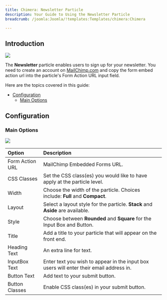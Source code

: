 ```yaml
---
title: Chimera: Newsletter Particle
description: Your Guide to Using the Newsletter Particle
breadcrumb: /joomla:Joomla/!templates:Templates/chimera:Chimera

---
```


## Introduction

![](assets/particle_newsletter1.jpeg)

The **Newsletter** particle enables users to sign up for your newsletter. You need to create an account on <a href="https://mailchimp.com/" target="_blank">MailChimp.com</a> and copy the form embed action url into the particle's Form Action URL input field.

Here are the topics covered in this guide:

* [Configuration](#configuration)
    - [Main Options](#main-options)

## Configuration

### Main Options 

![](assets/particle_newsletter2.jpeg)

| Option          | Description                                                                             |
| :-----          | :-----                                                                                  |
| Form Action URL | MailChimp Embedded Forms URL.                                                           |
| CSS Classes     | Set the CSS class(es) you would like to have apply at the particle level.               |
| Width           | Choose the width of the particle. Choices include: **Full** and **Compact**.            |
| Layout          | Select a layout style for the particle. **Stack** and **Aside** are available.          |
| Style           | Choose between **Rounded** and **Square** for the Input Box and Button.                 |
| Title           | Add a title to your particle that will appear on the front end.                         |
| Heading Text    | An extra line for text.                                                                 |
| InputBox Text   | Enter text you wish to appear in the input box users will enter their email address in. |
| Button Text     | Add text to your submit button.                                                         |
| Button Classes  | Enable CSS class(es) in your submit button.                                             |
